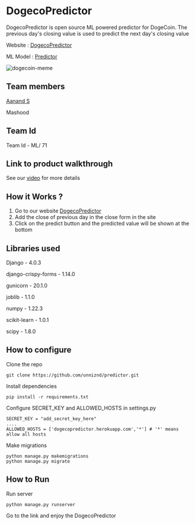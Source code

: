 # DogecoPredictor

DogecoPredictor is open source ML powered predictor for DogeCoin. The previous day's closing value is used to predict the next day's closing value

Website : [DogecoPredictor](https://dogecopredictor.herokuapp.com/)

ML Model : [Predictor](https://colab.research.google.com/drive/1NMj--2cS245yiCtcg6qvt0LvbqUc-47S?usp=sharing)


![dogecoin-meme](https://user-images.githubusercontent.com/66952088/157790311-179f26ce-e104-46e6-af89-d28960a60c3b.jpg)


## Team members

[Aanand S](https://github.com/unniznd)

Mashood

## Team Id

Team Id - ML/ 71

## Link to product walkthrough

See our [video](https://www.loom.com/share/30d978b2a40b4782a915683ae0249419) for more details

## How it Works ?

1) Go to our website [DogecoPredictor](https://dogecopredictor.herokuapp.com/)
2) Add the close of previous day in the close form in the site
3) Click on the predict button and the predicted value will be shown at the bottom

## Libraries used

Django - 4.0.3

django-crispy-forms - 1.14.0

gunicorn - 20.1.0

joblib - 1.1.0

numpy - 1.22.3

scikit-learn - 1.0.1

scipy - 1.8.0


## How to configure

Clone the repo

```
git clone https://github.com/unniznd/predictor.git
```

Install dependencies

```
pip install -r requirements.txt
```

Configure SECRET_KEY and ALLOWED_HOSTS in settings.py

```
SECRET_KEY = "add_secret_key_here"
....
ALLOWED_HOSTS = ['dogecopredictor.herokuapp.com','*'] # '*' means allow all hosts
```

Make migrations 

```
python manage.py makemigrations
python manage.py migrate
```

## How to Run

Run server 

```
python manage.py runserver
```

Go to the link and enjoy the DogecoPredictor

